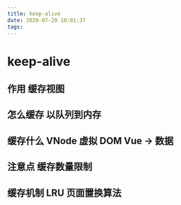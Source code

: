 ```yaml
---
title: keep-alive
date: 2020-07-20 10:01:37
tags: 
---
```


# keep-alive

## 作用 缓存视图

## 怎么缓存 以队列到内存

## 缓存什么 VNode 虚拟 DOM Vue -> 数据

## 注意点 缓存数量限制

## 缓存机制 LRU 页面置换算法

